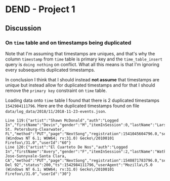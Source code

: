 # DEND - Project 1

## Discussion

### On `time` table and on timestamps being duplicated

Note that I'm assuming that timestamps are uniques, and that's why the column `timestamp` from 
`time` table is primary key and the `time_table_insert` query is `doing nothing` on conflict.
What all this means is that I'm ignoring every subsequents duplicated timestamps. 

In conclusion I think that I should instead **not assume** that timestamps are unique but instead 
allow for duplicated timestamps and for that I should remove the `primary key` constraint on `time` table.

Loading data onto `time` table I found that there is 2 duplicated timestamps `1542984111796`. Here are the 
duplicated timestamps found on file `data/log_data/2018/11/2018-11-23-events.json`.

```
Line 119:{"artist":"Shawn McDonald","auth":"Logged In","firstName":"Devin","gender":"M","itemInSession":0,"lastName":"Larson","length":358.89587,"level":"free","location":"Tampa-St. Petersburg-Clearwater, FL","method":"PUT","page":"NextSong","registration":1541045604796.0,"sessionId":765,"song":"Lovely","status":200,"ts":1542984111796,"userAgent":"Mozilla\/5.0 (Windows NT 6.1; WOW64; rv:31.0) Gecko\/20100101 Firefox\/31.0","userId":"60"}
Line 120:{"artist":"El Cuarteto De Nos","auth":"Logged In","firstName":"Avery","gender":"F","itemInSession":2,"lastName":"Watkins","length":241.44934,"level":"paid","location":"San Jose-Sunnyvale-Santa Clara, CA","method":"PUT","page":"NextSong","registration":1540871783796.0,"sessionId":691,"song":"Invierno Del 92","status":200,"ts":1542984111796,"userAgent":"Mozilla\/5.0 (Windows NT 6.1; WOW64; rv:31.0) Gecko\/20100101 Firefox\/31.0","userId":"30"}
```

